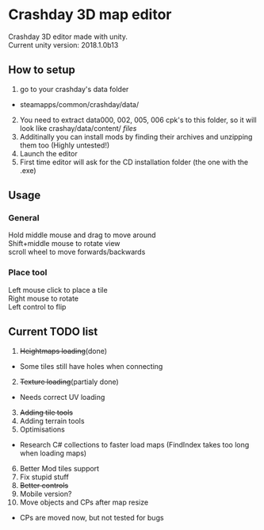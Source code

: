 # Crashday 3D map editor
Crashday 3D editor made with unity.  
Current unity version: 2018.1.0b13

## How to setup
1. go to your crashday's data folder
 * steamapps/common/crashday/data/
2. You need to extract data000, 002, 005, 006 cpk's to this folder, so it will look like
 crashay/data/content/ *files*
3. Additinally you can install mods by finding their archives and unzipping them too (Highly untested!)
4. Launch the editor
5. First time editor will ask for the CD installation folder (the one with the .exe)

## Usage
### General
Hold middle mouse and drag to move around  
Shift+middle mouse to rotate view  
scroll wheel to move forwards/backwards  
### Place tool
Left mouse click to place a tile  
Right mouse to rotate  
Left control to flip  


## Current TODO list
1. ~~Heightmaps loading~~(done)
 * Some tiles still have holes when connecting
2. ~~Texture loading~~(partialy done)
 * Needs correct UV loading
3. ~~Adding tile tools~~
4. Adding terrain tools
5. Optimisations
 * Research C# collections to faster load maps (FindIndex takes too long when loading maps)
6. Better Mod tiles support
7. Fix stupid stuff
8. ~~Better controls~~
9. Mobile version?
10. Move objects and CPs after map resize
 * CPs are moved now, but not tested for bugs


